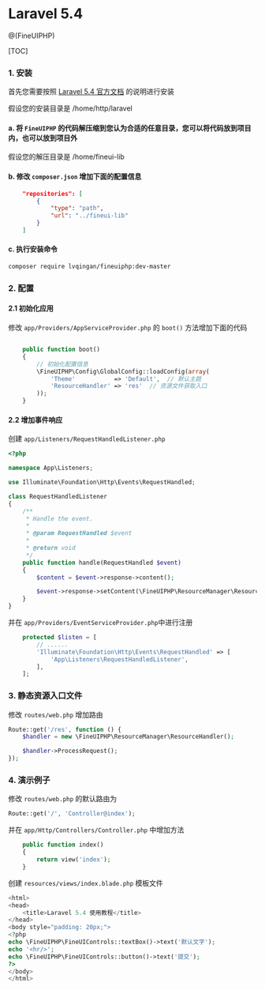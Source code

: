 # Laravel 5.4

@(FineUIPHP)

[TOC]

### 1. 安装

首先您需要按照 [Laravel 5.4 官方文档](https://laravel.com/docs/5.4#installing-laravel) 的说明进行安装

假设您的安装目录是 /home/http/laravel

#### a. 将 `FineUIPHP` 的代码解压缩到您认为合适的任意目录，您可以将代码放到项目内，也可以放到项目外

假设您的解压目录是 /home/fineui-lib

#### b. 修改 `composer.json` 增加下面的配置信息

```json
    "repositories": [
        {
            "type": "path",
            "url": "../fineui-lib"
        }
    ]
```

#### c. 执行安装命令
```bash
composer require lvqingan/fineuiphp:dev-master
```

### 2. 配置

#### 2.1 初始化应用

修改 `app/Providers/AppServiceProvider.php` 的 `boot()` 方法增加下面的代码

```php

    public function boot()
    {
        // 初始化配置信息
        \FineUIPHP\Config\GlobalConfig::loadConfig(array(
            'Theme'           => 'Default',  // 默认主题
            'ResourceHandler' => 'res'  // 资源文件获取入口
        ));
    }
```

#### 2.2 增加事件响应

创建 `app/Listeners/RequestHandledListener.php`

```php
<?php

namespace App\Listeners;

use Illuminate\Foundation\Http\Events\RequestHandled;

class RequestHandledListener
{
    /**
     * Handle the event.
     *
     * @param RequestHandled $event
     *
     * @return void
     */
    public function handle(RequestHandled $event)
    {
        $content = $event->response->content();

        $event->response->setContent(\FineUIPHP\ResourceManager\ResourceManager::finish($content));
    }
}

```

并在 `app/Providers/EventServiceProvider.php`中进行注册

```php
    protected $listen = [
        // ......
        'Illuminate\Foundation\Http\Events\RequestHandled' => [
            'App\Listeners\RequestHandledListener',
        ],
    ];
```

### 3. 静态资源入口文件

修改 `routes/web.php` 增加路由

```php
Route::get('/res', function () {
    $handler = new \FineUIPHP\ResourceManager\ResourceHandler();

    $handler->ProcessRequest();
});
```

### 4. 演示例子

修改 `routes/web.php` 的默认路由为
```php
Route::get('/', 'Controller@index');
```

并在 `app/Http/Controllers/Controller.php` 中增加方法

```php
    public function index()
    {
        return view('index');
    }
```

创建 `resources/views/index.blade.php` 模板文件
```php
<html>
<head>
    <title>Laravel 5.4 使用教程</title>
</head>
<body style="padding: 20px;">
<?php
echo \FineUIPHP\FineUIControls::textBox()->text('默认文字');
echo '<hr/>';
echo \FineUIPHP\FineUIControls::button()->text('提交');
?>
</body>
</html>
```
